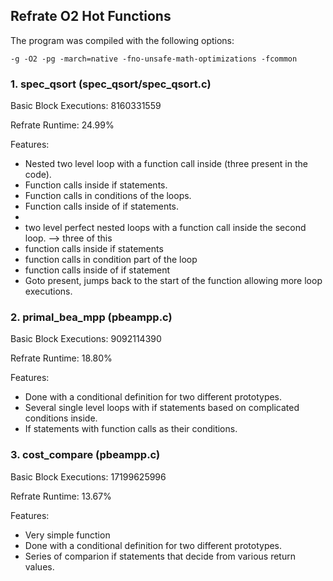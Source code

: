 ## Refrate O2 Hot Functions

The program was compiled with the following options:

```
-g -O2 -pg -march=native -fno-unsafe-math-optimizations -fcommon
```

### 1. spec_qsort (spec_qsort/spec_qsort.c)
Basic Block Executions: 8160331559

Refrate Runtime: 24.99%

Features:
- Nested two level loop with a function call inside (three present in the code).
- Function calls inside if statements.
- Function calls in conditions of the loops.
- Function calls inside of if statements.
- 
- two level perfect nested loops with a function call inside the second loop.  --> three of this
- function calls inside if statements
- function calls in condition part of the loop
- function calls inside of if statement
- Goto present, jumps back to the start of the function allowing more loop executions.

### 2. primal_bea_mpp (pbeampp.c)
Basic Block Executions: 9092114390

Refrate Runtime: 18.80%

Features:
- Done with a conditional definition for two different prototypes.
- Several single level loops with if statements based on complicated conditions inside.
- If statements with function calls as their conditions.

### 3. cost_compare (pbeampp.c)
Basic Block Executions: 17199625996

Refrate Runtime: 13.67%

Features:
- Very simple function
- Done with a conditional definition for two different prototypes.
- Series of comparion if statements that decide from various return values.
